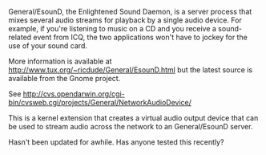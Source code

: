 General/EsounD, the Enlightened Sound Daemon, is a server process that mixes several audio streams for playback by a single audio device. For example, if you're listening to music on a CD and you receive a  sound-related event from ICQ, the two applications won't have to jockey for the use of your sound card.

More information is available at http://www.tux.org/~ricdude/General/EsounD.html but the latest source is available from the Gnome project.

See http://cvs.opendarwin.org/cgi-bin/cvsweb.cgi/projects/General/NetworkAudioDevice/

This is a kernel extension that creates a virtual audio output device that can be used to stream audio across the network to an General/EsounD server.

Hasn't been updated for awhile. Has anyone tested this recently?